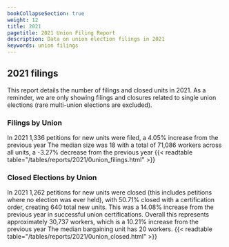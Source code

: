 ```yaml
---
bookCollapseSection: true
weight: 12
title: 2021
pagetitle: 2021 Union Filing Report
description: Data on union election filings in 2021
keywords: union filings
---
```


## 2021 filings

This report details the number of filings and closed units in 2021. As a reminder, we are only showing filings and closures related to single union elections (rare multi-union elections are excluded).

### Filings by Union
In 2021 1,336 petitions for new units were filed, a 4.05% increase from the previous year The median size was 18 with a total of 71,086 workers across all units, a -3.27% decrease from the previous year
{{< readtable table="/tables/reports/2021/0union_filings.html" >}}

### Closed Elections by Union
In 2021 1,262 petitions for new units were closed (this includes petitions where no election was ever held), with 50.71% closed with a certification order, creating 640 total new units. This was a 14.08% increase from the previous year in successful union certifications. Overall this represents approximately 30,737 workers, which is a 10.21% increase from the previous year The median bargaining unit has 20 workers.
{{< readtable table="/tables/reports/2021/0union_closed.html" >}}
